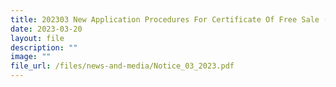 ```yaml
---
title: 202303 New Application Procedures For Certificate Of Free Sale (CFS)
date: 2023-03-20
layout: file
description: ""
image: ""
file_url: /files/news-and-media/Notice_03_2023.pdf
---
```



